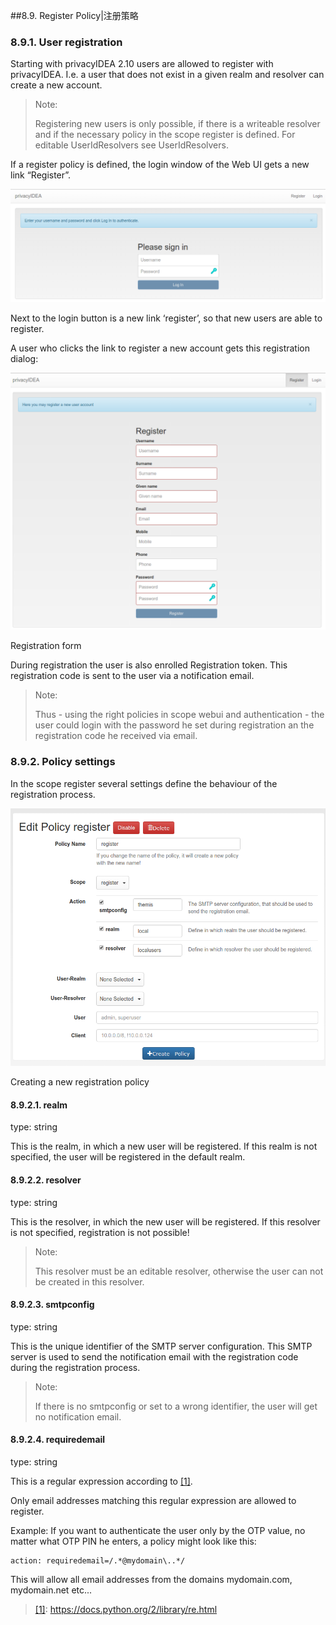 ##8.9. Register Policy|注册策略

### 8.9.1. User registration

Starting with privacyIDEA 2.10 users are allowed to register with privacyIDEA. I.e. a user that does not exist in a given realm and resolver can create a new account.

> Note:
> 
> Registering new users is only possible, if there is a writeable resolver and if the necessary policy in the scope register is defined. For editable UserIdResolvers see UserIdResolvers.

If a register policy is defined, the login window of the Web UI gets a new link “Register”.

![register](../Contents/register.png)

Next to the login button is a new link ‘register’, so that new users are able to register.

A user who clicks the link to register a new account gets this registration dialog:

![register-dialog](../Contents/register-dialog.png)

Registration form

During registration the user is also enrolled Registration token. This registration code is sent to the user via a notification email.

> Note:
> 
> Thus - using the right policies in scope webui and authentication - the user could login with the password he set during registration an the registration code he received via email.

### 8.9.2. Policy settings

In the scope register several settings define the behaviour of the registration process.

![register-policy](../Contents/register-policy.png)

Creating a new registration policy

#### 8.9.2.1. realm

type: string

This is the realm, in which a new user will be registered. If this realm is not specified, the user will be registered in the default realm.

#### 8.9.2.2. resolver

type: string

This is the resolver, in which the new user will be registered. If this resolver is not specified, registration is not possible!

> Note:
> 
> This resolver must be an editable resolver, otherwise the user can not be created in this resolver.

#### 8.9.2.3. smtpconfig

type: string

This is the unique identifier of the SMTP server configuration. This SMTP server is used to send the notification email with the registration code during the registration process.

> Note:
> 
> If there is no smtpconfig or set to a wrong identifier, the user will get no notification email.

#### 8.9.2.4. requiredemail

type: string

This is a regular expression according to <span id="id1">[[1]](#pythonre)</span>.

Only email addresses matching this regular expression are allowed to register.

Example: If you want to authenticate the user only by the OTP value, no matter what OTP PIN he enters, a policy might look like this:

```
action: requiredemail=/.*@mydomain\..*/
```

This will allow all email addresses from the domains mydomain.com, mydomain.net etc...

> [[1]](#id1): https://docs.python.org/2/library/re.html<span id="pythonre"></span>